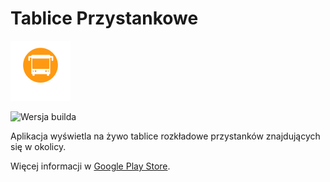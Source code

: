 # Tablice Przystankowe

![Logo aplikacji](www/res/icon/android/drawable-xhdpi-icon.png)

![Wersja builda](https://build.phonegap.com/apps/2606509/badge/1665475541/version.svg)

Aplikacja wyświetla na żywo tablice rozkładowe przystanków znajdujących się w okolicy.

Więcej informacji w [Google Play Store](https://play.google.com/store/apps/details?id=in.zbic.timetables).
